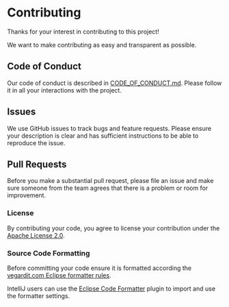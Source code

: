 # Contributing

Thanks for your interest in contributing to this project!

We want to make contributing as easy and transparent as possible.


## Code of Conduct

Our code of conduct is described in [CODE_OF_CONDUCT.md](CODE_OF_CONDUCT.md).
Please follow it in all your interactions with the project.


## Issues

We use GitHub issues to track bugs and feature requests. Please ensure your description is clear and has sufficient instructions to be able to reproduce the issue.


## Pull Requests

Before you make a substantial pull request, please file an issue and make sure someone from the team agrees that there is a problem or room for improvement.


### License

By contributing your code, you agree to license your contribution under the [Apache License 2.0](LICENSE.txt).


### Source Code Formatting

Before committing your code ensure it is formatted according the [vegardit.com Eclipse formatter rules](https://github.com/vegardit/vegardit-maven-parent/blob/main/src/etc/eclipse-formatter.xml).

IntelliJ users can use the [Eclipse Code Formatter](https://plugins.jetbrains.com/plugin/6546-eclipse-code-formatter) plugin to import and use the formatter settings.
